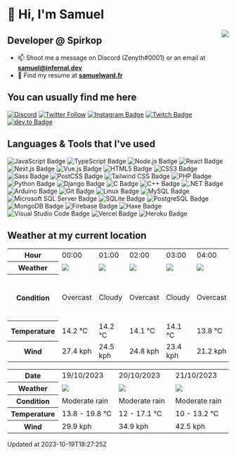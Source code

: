 # 👋 Hi, I'm Samuel

<img align="right" src="https://ghrms.teaminfernal.fr/api/top-langs/?username=inf-zenyth&show_icons=true&theme=radical&layout=compact&role=OWNER,ORGANIZATION_MEMBER,COLLABORATOR&exclude_repo=projetpoo&custom_title=Probably%20my%20favourite%20languages&hide_border=true&langs_count=8" /></p>

## Developer @ Spirkop

- 📫 Shoot me a message on Discord (Zenyth#0001) or an email at **samuel@infernal.dev**
- 📄 Find my resume at [**samuelward.fr**](https://samuelward.fr)

## You can usually find me here

[![Discord](https://img.shields.io/discord/328486960664412160?color=5865F2&label=Discord&logo=Discord&logoColor=FFFFFF&style=for-the-badge)](https://discord.gg/team-infernal)
[![Twitter Follow](https://img.shields.io/twitter/follow/INF_Zenyth?color=1DA1F2&label=Twitter&logo=Twitter&logoColor=FFFFFF&style=for-the-badge)](https://twitter.com/inf_zenyth)
[![Instagram Badge](https://img.shields.io/badge/Instagram-E4405F?logo=instagram&logoColor=fff&style=for-the-badge)](https://instagram.com/samuel.wrd)
[![Twitch Badge](https://img.shields.io/badge/Twitch-9146FF?logo=twitch&logoColor=fff&style=for-the-badge)](https://twitch.tv/inf_zenyth)
[![dev.to Badge](https://img.shields.io/badge/dev.to-0A0A0A?logo=devdotto&logoColor=fff&style=for-the-badge)](https://dev.to/zenyth)

## Languages & Tools that I've used

![JavaScript Badge](https://img.shields.io/badge/JavaScript-F7DF1E?logo=javascript&logoColor=000&style=for-the-badge)
![TypeScript Badge](https://img.shields.io/badge/TypeScript-3178C6?logo=typescript&logoColor=fff&style=for-the-badge)
![Node.js Badge](https://img.shields.io/badge/Node.js-393?logo=nodedotjs&logoColor=fff&style=for-the-badge)
![React Badge](https://img.shields.io/badge/React-61DAFB?logo=react&logoColor=000&style=for-the-badge)
![Next.js Badge](https://img.shields.io/badge/Next.js-000?logo=nextdotjs&logoColor=fff&style=for-the-badge)
![Vue.js Badge](https://img.shields.io/badge/Vue.js-4FC08D?logo=vuedotjs&logoColor=fff&style=for-the-badge)
![HTML5 Badge](https://img.shields.io/badge/HTML5-E34F26?logo=html5&logoColor=fff&style=for-the-badge)
![CSS3 Badge](https://img.shields.io/badge/CSS3-1572B6?logo=css3&logoColor=fff&style=for-the-badge)
![Sass Badge](https://img.shields.io/badge/Sass-C69?logo=sass&logoColor=fff&style=for-the-badge)
![PostCSS Badge](https://img.shields.io/badge/PostCSS-DD3A0A?logo=postcss&logoColor=fff&style=for-the-badge)
![Tailwind CSS Badge](https://img.shields.io/badge/Tailwind%20CSS-06B6D4?logo=tailwindcss&logoColor=fff&style=for-the-badge)
![PHP Badge](https://img.shields.io/badge/PHP-777BB4?logo=php&logoColor=fff&style=for-the-badge)
![Python Badge](https://img.shields.io/badge/Python-3776AB?logo=python&logoColor=fff&style=for-the-badge)
![Django Badge](https://img.shields.io/badge/Django-092E20?logo=django&logoColor=fff&style=for-the-badge)
![C Badge](https://img.shields.io/badge/C-A8B9CC?logo=c&logoColor=fff&style=for-the-badge)
![C++ Badge](https://img.shields.io/badge/C%2B%2B-00599C?logo=cplusplus&logoColor=fff&style=for-the-badge)
![.NET Badge](https://img.shields.io/badge/.NET-512BD4?logo=dotnet&logoColor=fff&style=for-the-badge)
![Arduino Badge](https://img.shields.io/badge/Arduino-00979D?logo=arduino&logoColor=fff&style=for-the-badge)
![Git Badge](https://img.shields.io/badge/Git-F05032?logo=git&logoColor=fff&style=for-the-badge)
![Linux Badge](https://img.shields.io/badge/Linux-FCC624?logo=linux&logoColor=000&style=for-the-badge)
![MySQL Badge](https://img.shields.io/badge/MySQL-4479A1?logo=mysql&logoColor=fff&style=for-the-badge)
![Microsoft SQL Server Badge](https://img.shields.io/badge/Microsoft%20SQL%20Server-CC2927?logo=microsoftsqlserver&logoColor=fff&style=for-the-badge)
![SQLite Badge](https://img.shields.io/badge/SQLite-003B57?logo=sqlite&logoColor=fff&style=for-the-badge)
![PostgreSQL Badge](https://img.shields.io/badge/PostgreSQL-4169E1?logo=postgresql&logoColor=fff&style=for-the-badge)
![MongoDB Badge](https://img.shields.io/badge/MongoDB-47A248?logo=mongodb&logoColor=fff&style=for-the-badge)
![Firebase Badge](https://img.shields.io/badge/Firebase-FFCA28?logo=firebase&logoColor=000&style=for-the-badge)
![Haxe Badge](https://img.shields.io/badge/Haxe-EA8220?logo=haxe&logoColor=fff&style=for-the-badge)
![Visual Studio Code Badge](https://img.shields.io/badge/Visual%20Studio%20Code-007ACC?logo=visualstudiocode&logoColor=fff&style=for-the-badge)
![Vercel Badge](https://img.shields.io/badge/Vercel-000?logo=vercel&logoColor=fff&style=for-the-badge)
![Heroku Badge](https://img.shields.io/badge/Heroku-430098?logo=heroku&logoColor=fff&style=for-the-badge)

## Weather at my current location


<table>
    <tr>
        <th>Hour</th>
        <td>00:00</td><td>01:00</td><td>02:00</td><td>03:00</td><td>04:00</td><td>05:00</td><td>06:00</td><td>07:00</td><td>08:00</td><td>09:00</td><td>10:00</td><td>11:00</td><td>12:00</td><td>13:00</td><td>14:00</td><td>15:00</td><td>16:00</td><td>17:00</td><td>18:00</td><td>19:00</td><td>20:00</td><td>21:00</td><td>22:00</td><td>23:00</td>
    </tr>
    <tr>
        <th>Weather</th>
        <td><img src="https://cdn.weatherapi.com/weather/64x64/night/122.png"></img></td><td><img src="https://cdn.weatherapi.com/weather/64x64/night/119.png"></img></td><td><img src="https://cdn.weatherapi.com/weather/64x64/night/122.png"></img></td><td><img src="https://cdn.weatherapi.com/weather/64x64/night/119.png"></img></td><td><img src="https://cdn.weatherapi.com/weather/64x64/night/122.png"></img></td><td><img src="https://cdn.weatherapi.com/weather/64x64/night/176.png"></img></td><td><img src="https://cdn.weatherapi.com/weather/64x64/night/266.png"></img></td><td><img src="https://cdn.weatherapi.com/weather/64x64/night/353.png"></img></td><td><img src="https://cdn.weatherapi.com/weather/64x64/night/266.png"></img></td><td><img src="https://cdn.weatherapi.com/weather/64x64/day/176.png"></img></td><td><img src="https://cdn.weatherapi.com/weather/64x64/day/116.png"></img></td><td><img src="https://cdn.weatherapi.com/weather/64x64/day/116.png"></img></td><td><img src="https://cdn.weatherapi.com/weather/64x64/day/353.png"></img></td><td><img src="https://cdn.weatherapi.com/weather/64x64/day/353.png"></img></td><td><img src="https://cdn.weatherapi.com/weather/64x64/day/176.png"></img></td><td><img src="https://cdn.weatherapi.com/weather/64x64/day/176.png"></img></td><td><img src="https://cdn.weatherapi.com/weather/64x64/day/353.png"></img></td><td><img src="https://cdn.weatherapi.com/weather/64x64/day/176.png"></img></td><td><img src="https://cdn.weatherapi.com/weather/64x64/day/353.png"></img></td><td><img src="https://cdn.weatherapi.com/weather/64x64/night/353.png"></img></td><td><img src="https://cdn.weatherapi.com/weather/64x64/night/392.png"></img></td><td><img src="https://cdn.weatherapi.com/weather/64x64/night/296.png"></img></td><td><img src="https://cdn.weatherapi.com/weather/64x64/night/353.png"></img></td><td><img src="https://cdn.weatherapi.com/weather/64x64/night/353.png"></img></td>
    </tr>
    <tr>
        <th>Condition</th>
        <td width="200px">Overcast</td><td width="200px">Cloudy</td><td width="200px">Overcast</td><td width="200px">Cloudy</td><td width="200px">Overcast</td><td width="200px">Patchy rain possible</td><td width="200px">Light drizzle</td><td width="200px">Light rain shower</td><td width="200px">Light drizzle</td><td width="200px">Patchy rain possible</td><td width="200px">Partly cloudy</td><td width="200px">Partly cloudy</td><td width="200px">Light rain shower</td><td width="200px">Light rain shower</td><td width="200px">Patchy rain possible</td><td width="200px">Patchy rain possible</td><td width="200px">Light rain shower</td><td width="200px">Patchy rain possible</td><td width="200px">Light rain shower</td><td width="200px">Light rain shower</td><td width="200px">Patchy light snow with thunder</td><td width="200px">Light rain</td><td width="200px">Light rain shower</td><td width="200px">Light rain shower</td>
    </tr>
    <tr>
        <th>Temperature</th>
        <td>14.2 °C</td><td>14.2 °C</td><td>14.1 °C</td><td>14.1 °C</td><td>13.8 °C</td><td>14.6 °C</td><td>14.5 °C</td><td>14.9 °C</td><td>15.4 °C</td><td>15.7 °C</td><td>17.3 °C</td><td>18.8 °C</td><td>19.7 °C</td><td>19.7 °C</td><td>19.8 °C</td><td>19.8 °C</td><td>19.1 °C</td><td>18.4 °C</td><td>17.2 °C</td><td>17.1 °C</td><td>17 °C</td><td>15.1 °C</td><td>15.2 °C</td><td>15.4 °C</td>
    </tr>
    <tr>
        <th>Wind</th>
        <td>27.4 kph</td><td>24.5 kph</td><td>24.8 kph</td><td>23.4 kph</td><td>21.2 kph</td><td>20.5 kph</td><td>17.6 kph</td><td>25.9 kph</td><td>28.1 kph</td><td>28.8 kph</td><td>28.1 kph</td><td>29.5 kph</td><td>29.9 kph</td><td>27.4 kph</td><td>23.4 kph</td><td>23.4 kph</td><td>15.5 kph</td><td>13 kph</td><td>16.9 kph</td><td>18.4 kph</td><td>15.1 kph</td><td>20.5 kph</td><td>19.8 kph</td><td>18 kph</td>
    </tr>
</table>



<table>
    <tr>
        <th>Date</th>
        <td>19/10/2023</td><td>20/10/2023</td><td>21/10/2023</td>
    </tr>
    <tr>
        <th>Weather</th>
        <td><img src="https://cdn.weatherapi.com/weather/64x64/day/302.png"/></td><td><img src="https://cdn.weatherapi.com/weather/64x64/day/302.png"/></td><td><img src="https://cdn.weatherapi.com/weather/64x64/day/302.png"/></td>
    </tr>
    <tr>
        <th>Condition</th>
        <td width="200px">Moderate rain</td><td width="200px">Moderate rain</td><td width="200px">Moderate rain</td>
    </tr>
    <tr>
        <th>Temperature</th>
        <td>13.8 -  19.8 °C</td><td>12 -  17.1 °C</td><td>10 -  13.2 °C</td>
    </tr>
    <tr>
        <th>Wind</th>
        <td>29.9 kph</td><td>34.9 kph</td><td>42.5 kph</td>
    </tr>
</table>


Updated at 2023-10-19T18:27:25Z
